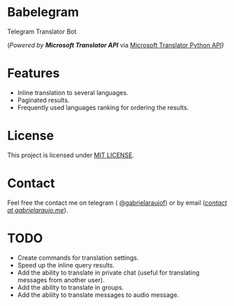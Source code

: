 # Babelegram
Telegram Translator Bot

(_Powered by **Microsoft Translator API**_ via [Microsoft Translator Python API](https://github.com/openlabs/Microsoft-Translator-Python-API))

# Features

* Inline translation to several languages.
* Paginated results.
* Frequently used languages ranking for ordering the results.

# License
This project is licensed under [MIT LICENSE](LICENSE).

# Contact
Feel free the contact me on telegram ( [@gabrielaraujof](https://telegram.me/YourUsernameHere)) or by email ([_contact at gabrielaraujo.me_](mailto:contact@gabrielaraujo.me)).

# TODO

* Create commands for translation settings.
* Speed up the inline query results.
* Add the ability to translate in private chat (useful for translating messages from another user).
* Add the ability to translate in groups.
* Add the ability to translate messages to audio message.
